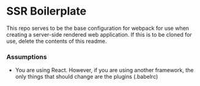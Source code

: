 # SSR Boilerplate

This repo serves to be the base configuration for webpack for use when creating a server-side rendered web application.  If this is to be cloned for use, delete the contents of this readme.

### Assumptions
- You are using React.  However, if you are using another framework, the only things that should change are the plugins (.babelrc)

###
